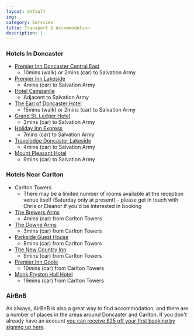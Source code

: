 ```yaml
---
layout: default
img:
category: Services
title: Transport & Accommodation
description: |
---
```


### Hotels In Doncaster

* [Premier Inn Doncaster Central East](https://www.premierinn.com/gb/en/hotels/england/south-yorkshire/doncaster/doncaster-central-east.html)
  * 10mins (walk) or 2mins (car) to Salvation Army
* [Premier Inn Lakeside](https://www.premierinn.com/gb/en/hotels/england/south-yorkshire/doncaster/doncaster-lakeside.html)
  * 4mins (car) to Salvation Army
* [Hotel Campanile](https://www.campanile.com/en/hotels/campanile-doncaster)
  * Adjacent to Salvation Army
* [The Earl of Doncaster Hotel](http://www.theearl.co.uk/)
  * 15mins (walk) or 2mins (car) to Salvation Army
* [Grand St. Ledger Hotel](http://www.grandstleger.com/)
  * 3mins (car) to Salvation Army
* [Holiday Inn Express](https://www.ihg.com/holidayinnexpress/hotels/gb/en/doncaster/dsauk/hoteldetail)
  * 7mins (car) to Salvation Army
* [Travelodge Doncaster Lakeside](https://www.travelodge.co.uk/hotels/534/Doncaster-Lakeside-hotel)
  * 4mins (car) to Salvation Army
* [Mount Pleasant Hotel](http://www.mountpleasant.co.uk/)
  * 9mins (car) to Salvation Army

### Hotels Near Carlton

* Carlton Towers
  * There may be a limited number of rooms available at the reception venue itself (Saturday only at present) - please get in touch with Chris or Eleanor if you'd be interested in booking
* [The Brewers Arms](http://www.thebrewersarms.co.uk/)
  * 4mins (car) from Carlton Towers
* [The Downe Arms](http://www.the-downe-arms.co.uk/)
  * 3mins (car) from Carlton Towers
* [Parkside Guest House](https://www.parkside-guesthouse.com/)
  * 8mins (car) from Carlton Towers
* [The New Country Inn](http://www.newcountryinns.com/Hotels/Selby.aspx)
  * 9mins (car) from Carlton Towers
* [Premier Inn Goole](https://www.premierinn.com/gb/en/hotels/england/east-riding-of-yorkshire/goole/goole.html)
  * 10mins (car) from Carlton Towers
* [Monk Fryston Hall Hotel](https://www.monkfrystonhallhotel.co.uk/)
  * 19mins (car) from Carlton Towers

### AirBnB

As always, AirBnB is also a great way to find accommodation, and there are a number of places in the areas around Doncaster and Carlton. If you don't already have an account [you can receive £25 off your first booking by signing up here](www.airbnb.co.uk/c/crowe64).
